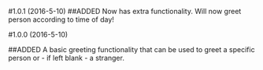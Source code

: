 #1.0.1 (2016-5-10)
##ADDED
Now has extra functionality. Will now greet person according to time of day!

#1.0.0 (2016-5-10)

##ADDED
A basic greeting functionality that can be used to greet a specific person or - if left blank -
a stranger.
